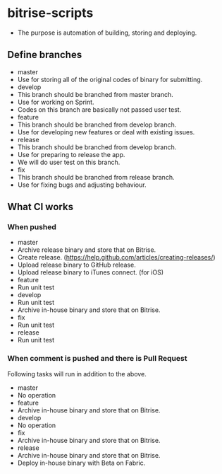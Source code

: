 # bitrise-scripts

- The purpose is automation of building, storing and deploying.

## Define branches
- master
 - Use for storing all of the original codes of binary for submitting.
- develop
 - This branch should be branched from master branch.  
 - Use for working on Sprint.  
 - Codes on this branch are basically not passed user test.  
- feature 
 - This branch should be branched from develop branch.  
 - Use for developing new features or deal with existing issues.  
- release 
 - This branch should be branched from develop branch.  
 - Use for preparing to release the app.  
 - We will do user test on this branch.  
- fix
 - This branch should be branched from release branch.  
 - Use for fixing bugs and adjusting behaviour.  

## What CI works

### When pushed
- master
 - Archive release binary and store that on Bitrise.
 - Create release. (https://help.github.com/articles/creating-releases/)
 - Upload release binary to GitHub release.
 - Upload release binary to iTunes connect. (for iOS)
- feature
 - Run unit test
- develop
 - Run unit test
 - Archive in-house binary and store that on Bitrise.
- fix
 - Run unit test
- release
 - Run unit test

### When comment is pushed and there is Pull Request
Following tasks will run in addition to the above.

- master
 - No operation
- feature
 - Archive in-house binary and store that on Bitrise.
- develop
 - No operation
- fix
 - Archive in-house binary and store that on Bitrise.
- release
 - Archive in-house binary and store that on Bitrise.
 - Deploy in-house binary with Beta on Fabric.
